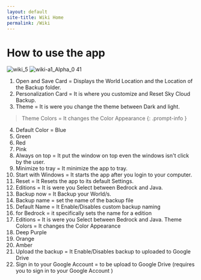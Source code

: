```yaml
---
layout: default
site-title: Wiki Home
permalink: /Wiki
---
```

# How to use the app
![wiki_5](https://user-images.githubusercontent.com/100028421/156305424-37573fe0-f0ea-4ba5-9dfe-d38a39b961b9.png)
![wiki-a1_Alpha_0 41](https://user-images.githubusercontent.com/100028421/222153439-1fd82152-680a-45c0-8b66-ac6b276d801e.png)
1. Open and Save Card = Displays the World Location and the Location of the Backup folder.
2. Personalization Card =  It is where you customize and Reset Sky Cloud Backup.
3. Theme = It is were you change the theme between Dark and light.

> Theme Colors = It changes the Color Appearance
{: .prompt-info }

4.  Default Color = Blue
5. Green
6. Red
7. Pink
8. Always on top = It put the window on top even the windows isn't click by the user.
9. Minimize to tray = It minimize the app to tray.
10. Start with Windows = It starts the app after you login to your computer.
11. Reset = It Resets the app to its default Settings.
12. Editions = It is were you Select between Bedrock and Java.
13. Backup now = It  Backup your World/s.
14. Backup name = set the name of the backup file
15. Default Name = It Enable/Disables custom backup naming
16. for Bedrock = it specifically sets the name for a edition
17. Editions = It is were you Select between Bedrock and Java.
Theme Colors = It changes the Color Appearance
18. Deep Purple
19. Orange
20. Amber
21. Upload the backup = It Enable/Disables backup to uploaded to Google Drive
22. Sign in to your Google Account = to be upload to Google Drive
(requires you to sign in to your Google Account )
